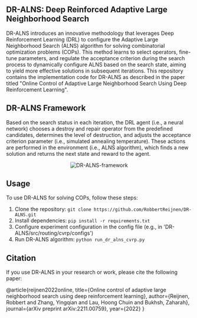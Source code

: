 ## DR-ALNS: Deep Reinforced Adaptive Large Neighborhood Search

DR-ALNS introduces an innovative methodology that leverages Deep Reinforcement Learning (DRL) to configure the Adaptive Large Neighborhood Search (ALNS) algorithm for solving combinatorial optimization problems (COPs). This method learns to select operators, fine-tune parameters, and regulate the acceptance criterion during the search process to dynamically configure ALNS based on the search state, aiming to yield more effective solutions in subsequent iterations. This repository contains the implementation code for DR-ALNS as described in the paper titled "Online Control of Adaptive Large Neighborhood Search Using Deep Reinforcement Learning".

## DR-ALNS Framework

Based on the search status in each iteration, the DRL agent (i.e., a neural network) chooses a destroy and repair operator from the predefined candidates, determines the level of destruction, and adjusts the acceptance criterion parameter (i.e., simulated annealing temperature). These actions are performed in the environment (i.e., ALNS algorithm), which finds a new solution and returns the next state and reward to the agent.

<div style="text-align:center;">
  <img src="https://github.com/RobbertReijnen/DR-ALNS/assets/53526789/5654a71a-3972-4d91-9ce0-86d83faa21d3" alt="DR-ALNS-framework" style="max-width:50%; max-height:50%;">
</div>


## Usage

To use DR-ALNS for solving COPs, follow these steps:

1. Clone the repository: `git clone https://github.com/RobbertReijnen/DR-ALNS.git`
2. Install dependencies: `pip install -r requirements.txt`
3. Configure experiment configuration in the config file (e.g., in 'DR-ALNS/src/routing/cvrp/configs')
4. Run DR-ALNS algorithm: `python run_dr_alns_cvrp.py`

## Citation

If you use DR-ALNS in your research or work, please cite the following paper:

@article{reijnen2022online,
  title={Online control of adaptive large neighborhood search using deep reinforcement learning},
  author={Reijnen, Robbert and Zhang, Yingqian and Lau, Hoong Chuin and Bukhsh, Zaharah},
  journal={arXiv preprint arXiv:2211.00759},
  year={2022}
}

